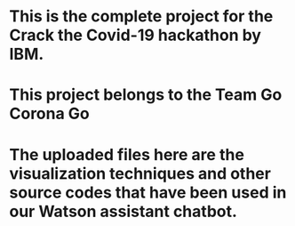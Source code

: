 # This is the complete project for the Crack the Covid-19 hackathon by IBM. 
# This project belongs to the Team Go Corona Go
# The uploaded files here are the visualization techniques and other source codes that have been used in our Watson assistant chatbot.
